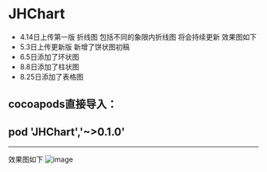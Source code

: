 # JHChart

- 4.14日上传第一版  折线图 包括不同的象限内折线图 将会持续更新 效果图如下
- 5.3日上传更新版  新增了饼状图初稿
- 6.5日添加了环状图
- 8.8日添加了柱状图
- 8.25日添加了表格图

## cocoapods直接导入：
##  pod 'JHChart','~>0.1.0'



***

效果图如下
![image](https://raw.githubusercontent.com/China131/JHChart/master/JHChartDemo/GIFResource/0011.gif)
